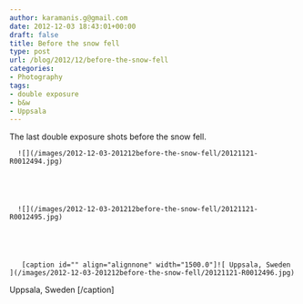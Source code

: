 ```yaml
---
author: karamanis.g@gmail.com
date: 2012-12-03 18:43:01+00:00
draft: false
title: Before the snow fell
type: post
url: /blog/2012/12/before-the-snow-fell
categories:
- Photography
tags:
- double exposure
- b&w
- Uppsala
---
```


The last double exposure shots before the snow fell.


  
      ![](/images/2012-12-03-201212before-the-snow-fell/20121121-R0012494.jpg)

  


  
      ![](/images/2012-12-03-201212before-the-snow-fell/20121121-R0012495.jpg)

  


  
       [caption id="" align="alignnone" width="1500.0"]![ Uppsala, Sweden ](/images/2012-12-03-201212before-the-snow-fell/20121121-R0012496.jpg)
 Uppsala, Sweden [/caption]

